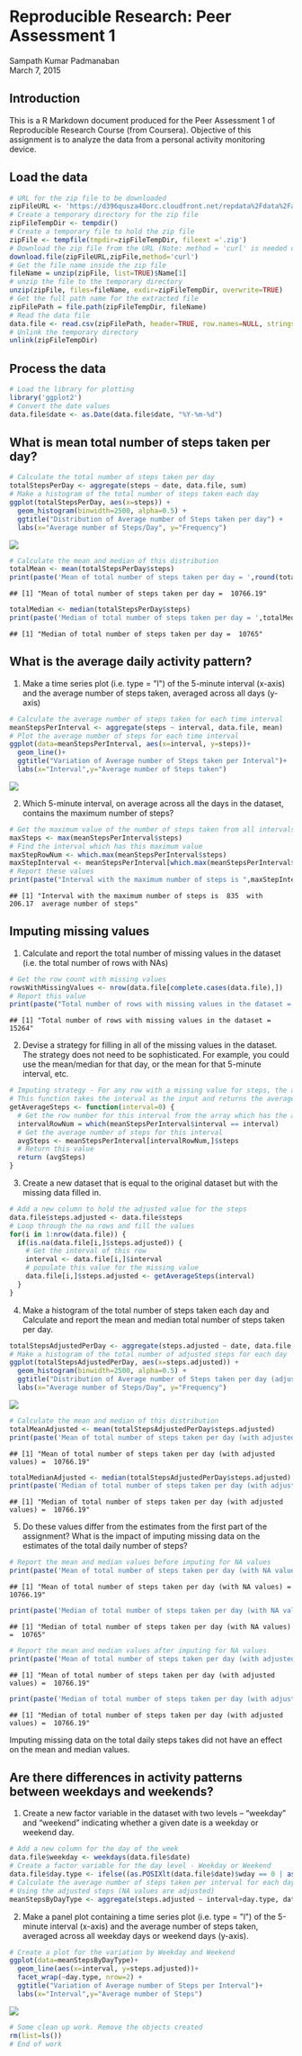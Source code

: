 # Reproducible Research: Peer Assessment 1
Sampath Kumar Padmanaban  
March 7, 2015  



## Introduction
This is a R Markdown document produced for the Peer Assessment 1 of Reproducible Research Course (from Coursera). Objective of this assignment is to analyze the data from a personal activity monitoring device.

## Load the data

```r
# URL for the zip file to be downloaded
zipFileURL <- 'https://d396qusza40orc.cloudfront.net/repdata%2Fdata%2Factivity.zip'
# Create a temporary directory for the zip file
zipFileTempDir <- tempdir()
# Create a temporary file to hold the zip file
zipFile <- tempfile(tmpdir=zipFileTempDir, fileext ='.zip')
# Download the zip file from the URL (Note: method = 'curl' is needed only for Mac OS)
download.file(zipFileURL,zipFile,method='curl')
# Get the file name inside the zip file
fileName = unzip(zipFile, list=TRUE)$Name[1]
# unzip the file to the temporary directory
unzip(zipFile, files=fileName, exdir=zipFileTempDir, overwrite=TRUE)
# Get the full path name for the extracted file
zipFilePath = file.path(zipFileTempDir, fileName)
# Read the data file
data.file <- read.csv(zipFilePath, header=TRUE, row.names=NULL, stringsAsFactors=FALSE)
# Unlink the temporary directory
unlink(zipFileTempDir)
```

## Process the data

```r
# Load the library for plotting
library('ggplot2')
# Convert the date values
data.file$date <- as.Date(data.file$date, "%Y-%m-%d")
```

## What is mean total number of steps taken per day?

```r
# Calculate the total number of steps taken per day
totalStepsPerDay <- aggregate(steps ~ date, data.file, sum)
# Make a histogram of the total number of steps taken each day
ggplot(totalStepsPerDay, aes(x=steps)) + 
  geom_histogram(binwidth=2500, alpha=0.5) +
  ggtitle("Distribution of Average number of Steps taken per day") +
  labs(x="Average number of Steps/Day", y="Frequency")
```

![](PA1_template_files/figure-html/meanCalculation-1.png) 

```r
# Calculate the mean and median of this distribution
totalMean <- mean(totalStepsPerDay$steps)
print(paste('Mean of total number of steps taken per day = ',round(totalMean,digits=2)))
```

```
## [1] "Mean of total number of steps taken per day =  10766.19"
```

```r
totalMedian <- median(totalStepsPerDay$steps)
print(paste('Median of total number of steps taken per day = ',totalMedian))
```

```
## [1] "Median of total number of steps taken per day =  10765"
```

## What is the average daily activity pattern?
1. Make a time series plot (i.e. type = "l") of the 5-minute interval (x-axis) and the average number of steps taken, averaged across all days (y-axis)

```r
# Calculate the average number of steps taken for each time interval
meanStepsPerInterval <- aggregate(steps ~ interval, data.file, mean)
# Plot the average number of steps for each time interval
ggplot(data=meanStepsPerInterval, aes(x=interval, y=steps))+
  geom_line()+
  ggtitle("Variation of Average number of Steps taken per Interval")+
  labs(x="Interval",y="Average number of Steps taken")
```

![](PA1_template_files/figure-html/activityPlot-1.png) 

2. Which 5-minute interval, on average across all the days in the dataset, contains the maximum number of steps?

```r
# Get the maximum value of the number of steps taken from all intervals
maxSteps <- max(meanStepsPerInterval$steps)
# Find the interval which has this maximum value
maxStepRowNum <- which.max(meanStepsPerInterval$steps)
maxStepInterval <- meanStepsPerInterval[which.max(meanStepsPerInterval$steps),]$interval
# Report these values
print(paste("Interval with the maximum number of steps is ",maxStepInterval," with ",round(maxSteps,digits=2)," average number of steps"))
```

```
## [1] "Interval with the maximum number of steps is  835  with  206.17  average number of steps"
```

## Imputing missing values
1. Calculate and report the total number of missing values in the dataset (i.e. the total number of rows with NAs)

```r
# Get the row count with missing values
rowsWithMissingValues <- nrow(data.file[complete.cases(data.file),])
# Report this value
print(paste("Total number of rows with missing values in the dataset = ",rowsWithMissingValues))
```

```
## [1] "Total number of rows with missing values in the dataset =  15264"
```

2. Devise a strategy for filling in all of the missing values in the dataset. The strategy does not need to be sophisticated. For example, you could use the mean/median for that day, or the mean for that 5-minute interval, etc.

```r
# Imputing strategy - For any row with a missing value for steps, the average of steps for that interval will be filled. 
# This function takes the interval as the input and returns the average number of steps for that interval calculated across all days
getAverageSteps <- function(interval=0) {
  # Get the row number for this interval from the array which has the averages
  intervalRowNum = which(meanStepsPerInterval$interval == interval)
  # Get the average number of steps for this interval
  avgSteps <- meanStepsPerInterval[intervalRowNum,]$steps
  # Return this value
  return (avgSteps)
}
```

3. Create a new dataset that is equal to the original dataset but with the missing data filled in.

```r
# Add a new column to hold the adjusted value for the steps
data.file$steps.adjusted <- data.file$steps
# Loop through the na rows and fill the values
for(i in 1:nrow(data.file)) {
  if(is.na(data.file[i,]$steps.adjusted)) {
    # Get the interval of this row
    interval <- data.file[i,]$interval
    # populate this value for the missing value
    data.file[i,]$steps.adjusted <- getAverageSteps(interval)
  }
}
```

4. Make a histogram of the total number of steps taken each day and Calculate and report the mean and median total number of steps taken per day. 

```r
totalStepsAdjustedPerDay <- aggregate(steps.adjusted ~ date, data.file, sum)
# Make a histogram of the total number of adjusted steps for each day
ggplot(totalStepsAdjustedPerDay, aes(x=steps.adjusted)) + 
  geom_histogram(binwidth=2500, alpha=0.5) +
  ggtitle("Distribution of Average number of Steps taken per day (adjusted value)") +
  labs(x="Average number of Steps/Day", y="Frequency")
```

![](PA1_template_files/figure-html/modifiedHist-1.png) 

```r
# Calculate the mean and median of this distribution
totalMeanAdjusted <- mean(totalStepsAdjustedPerDay$steps.adjusted)
print(paste('Mean of total number of steps taken per day (with adjusted values) = ',round(totalMeanAdjusted,digits=2)))
```

```
## [1] "Mean of total number of steps taken per day (with adjusted values) =  10766.19"
```

```r
totalMedianAdjusted <- median(totalStepsAdjustedPerDay$steps.adjusted)
print(paste('Median of total number of steps taken per day (with adjusted values) = ',round(totalMedianAdjusted,digits=2)))
```

```
## [1] "Median of total number of steps taken per day (with adjusted values) =  10766.19"
```

5. Do these values differ from the estimates from the first part of the assignment? What is the impact of imputing missing data on the estimates of the total daily number of steps?

```r
# Report the mean and median values before imputing for NA values
print(paste('Mean of total number of steps taken per day (with NA values) = ',round(totalMean,digits=2)))
```

```
## [1] "Mean of total number of steps taken per day (with NA values) =  10766.19"
```

```r
print(paste('Median of total number of steps taken per day (with NA values) = ',totalMedian))
```

```
## [1] "Median of total number of steps taken per day (with NA values) =  10765"
```

```r
# Report the mean and median values after imputing for NA values
print(paste('Mean of total number of steps taken per day (with adjusted values) = ',round(totalMeanAdjusted,digits=2)))
```

```
## [1] "Mean of total number of steps taken per day (with adjusted values) =  10766.19"
```

```r
print(paste('Median of total number of steps taken per day (with adjusted values) = ',round(totalMedianAdjusted,digits=2)))
```

```
## [1] "Median of total number of steps taken per day (with adjusted values) =  10766.19"
```
Imputing missing data on the total daily steps takes did not have an effect on the mean and median values.


## Are there differences in activity patterns between weekdays and weekends?
1. Create a new factor variable in the dataset with two levels – “weekday” and “weekend” indicating whether a given date is a weekday or weekend day.

```r
# Add a new column for the day of the week
data.file$weekday <- weekdays(data.file$date)
# Create a factor variable for the day level - Weekday or Weekend
data.file$day.type <- ifelse((as.POSIXlt(data.file$date)$wday == 0 | as.POSIXlt(data.file$date)$wday == 6), 'Weekend', 'Weekday')
# Calculate the average number of steps taken per interval for each day type  
# Using the adjusted steps (NA values are adjusted)
meanStepsByDayType <- aggregate(steps.adjusted ~ interval+day.type, data.file, mean)
```

2. Make a panel plot containing a time series plot (i.e. type = "l") of the 5-minute interval (x-axis) and the average number of steps taken, averaged across all weekday days or weekend days (y-axis). 

```r
# Create a plot for the variation by Weekday and Weekend
ggplot(data=meanStepsByDayType)+
  geom_line(aes(x=interval, y=steps.adjusted))+
  facet_wrap(~day.type, nrow=2) + 
  ggtitle("Variation of Average number of Steps per Interval")+
  labs(x="Interval",y="Average number of Steps")
```

![](PA1_template_files/figure-html/dayTypePlot-1.png) 

```r
# Some clean up work. Remove the objects created
rm(list=ls())
# End of work
```


